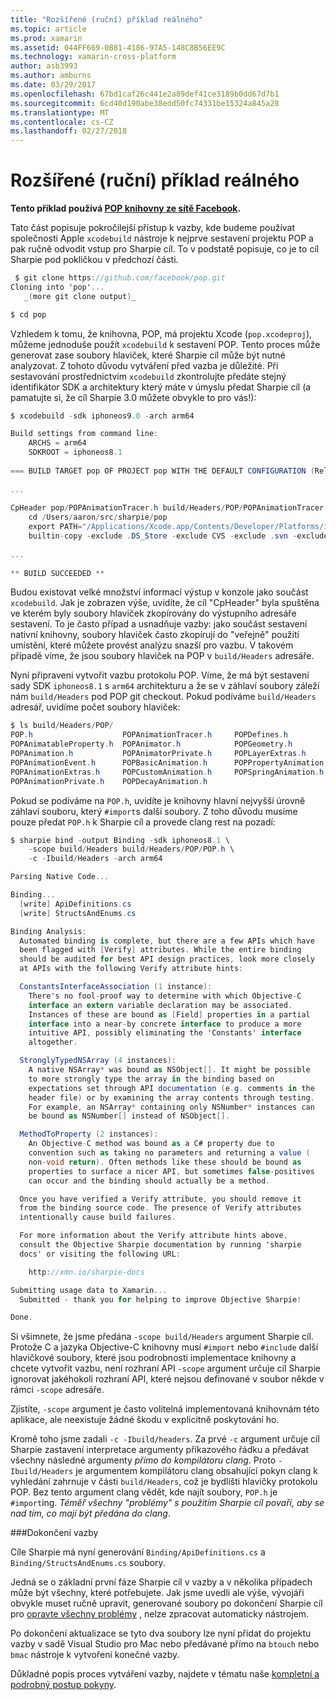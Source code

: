 ```yaml
---
title: "Rozšířené (ruční) příklad reálného"
ms.topic: article
ms.prod: xamarin
ms.assetid: 044FF669-0B81-4186-97A5-148C8B56EE9C
ms.technology: xamarin-cross-platform
author: asb3993
ms.author: amburns
ms.date: 03/29/2017
ms.openlocfilehash: 67bd1caf26c441e2a89def41ce3189b0dd67d7b1
ms.sourcegitcommit: 6cd40d190abe38edd50fc74331be15324a845a28
ms.translationtype: MT
ms.contentlocale: cs-CZ
ms.lasthandoff: 02/27/2018
---
```

# <a name="advanced-manual-real-world-example"></a>Rozšířené (ruční) příklad reálného


**Tento příklad používá [POP knihovny ze sítě Facebook](https://github.com/facebook/pop).**


Tato část popisuje pokročilejší přístup k vazby, kde budeme používat společnosti Apple `xcodebuild` nástroje k nejprve sestavení projektu POP a pak ručně odvodit vstup pro Sharpie cíl. To v podstatě popisuje, co je to cíl Sharpie pod pokličkou v předchozí části.

```csharp
 $ git clone https://github.com/facebook/pop.git
Cloning into 'pop'...
   _(more git clone output)_

$ cd pop
```

Vzhledem k tomu, že knihovna, POP, má projektu Xcode (`pop.xcodeproj`), můžeme jednoduše použít `xcodebuild` k sestavení POP. Tento proces může generovat zase soubory hlaviček, které Sharpie cíl může být nutné analyzovat. Z tohoto důvodu vytváření před vazba je důležité. Při sestavování prostřednictvím `xcodebuild` zkontrolujte předáte stejný identifikátor SDK a architektury který máte v úmyslu předat Sharpie cíl (a pamatujte si, že cíl Sharpie 3.0 můžete obvykle to pro vás!):

```csharp
$ xcodebuild -sdk iphoneos9.0 -arch arm64

Build settings from command line:
    ARCHS = arm64
    SDKROOT = iphoneos8.1
 
=== BUILD TARGET pop OF PROJECT pop WITH THE DEFAULT CONFIGURATION (Release) ===
 
...
 
CpHeader pop/POPAnimationTracer.h build/Headers/POP/POPAnimationTracer.h
    cd /Users/aaron/src/sharpie/pop
    export PATH="/Applications/Xcode.app/Contents/Developer/Platforms/iPhoneOS.platform/Developer/usr/bin:/Applications/Xcode.app/Contents/Developer/usr/bin:/Users/aaron/bin::/usr/local/bin:/usr/bin:/bin:/usr/sbin:/sbin:/opt/X11/bin:/usr/local/git/bin:/Users/aaron/.rvm/bin"
    builtin-copy -exclude .DS_Store -exclude CVS -exclude .svn -exclude .git -exclude .hg -strip-debug-symbols -strip-tool /Applications/Xcode.app/Contents/Developer/Toolchains/XcodeDefault.xctoolchain/usr/bin/strip -resolve-src-symlinks /Users/aaron/src/sharpie/pop/pop/POPAnimationTracer.h /Users/aaron/src/sharpie/pop/build/Headers/POP
 
...
 
** BUILD SUCCEEDED **
```

Budou existovat velké množství informací výstup v konzole jako součást `xcodebuild`. Jak je zobrazen výše, uvidíte, že cíl "CpHeader" byla spuštěna ve kterém byly soubory hlaviček zkopírovány do výstupního adresáře sestavení. To je často případ a usnadňuje vazby: jako součást sestavení nativní knihovny, soubory hlaviček často zkopírují do "veřejně" použití umístění, které můžete provést analýzu snazší pro vazbu. V takovém případě víme, že jsou soubory hlaviček na POP v `build/Headers` adresáře.

Nyní připraveni vytvořit vazbu protokolu POP. Víme, že má být sestavení sady SDK `iphoneos8.1` s `arm64` architekturu a že se v záhlaví soubory záleží nám `build/Headers` pod POP git checkout. Pokud podíváme `build/Headers` adresář, uvidíme počet soubory hlaviček:

```csharp
$ ls build/Headers/POP/
POP.h                    POPAnimationTracer.h     POPDefines.h
POPAnimatableProperty.h  POPAnimator.h            POPGeometry.h
POPAnimation.h           POPAnimatorPrivate.h     POPLayerExtras.h
POPAnimationEvent.h      POPBasicAnimation.h      POPPropertyAnimation.h
POPAnimationExtras.h     POPCustomAnimation.h     POPSpringAnimation.h
POPAnimationPrivate.h    POPDecayAnimation.h
```

Pokud se podíváme na `POP.h`, uvidíte je knihovny hlavní nejvyšší úrovně záhlaví souboru, který `#import`s další soubory. Z toho důvodu musíme pouze předat `POP.h` k Sharpie cíl a provede clang rest na pozadí:

```csharp
$ sharpie bind -output Binding -sdk iphoneos8.1 \
    -scope build/Headers build/Headers/POP/POP.h \
    -c -Ibuild/Headers -arch arm64

Parsing Native Code...

Binding...
  [write] ApiDefinitions.cs
  [write] StructsAndEnums.cs

Binding Analysis:
  Automated binding is complete, but there are a few APIs which have
  been flagged with [Verify] attributes. While the entire binding
  should be audited for best API design practices, look more closely
  at APIs with the following Verify attribute hints:

  ConstantsInterfaceAssociation (1 instance):
    There's no fool-proof way to determine with which Objective-C
    interface an extern variable declaration may be associated.
    Instances of these are bound as [Field] properties in a partial
    interface into a near-by concrete interface to produce a more
    intuitive API, possibly eliminating the 'Constants' interface
    altogether.

  StronglyTypedNSArray (4 instances):
    A native NSArray* was bound as NSObject[]. It might be possible
    to more strongly type the array in the binding based on
    expectations set through API documentation (e.g. comments in the
    header file) or by examining the array contents through testing.
    For example, an NSArray* containing only NSNumber* instances can
    be bound as NSNumber[] instead of NSObject[].

  MethodToProperty (2 instances):
    An Objective-C method was bound as a C# property due to
    convention such as taking no parameters and returning a value (
    non-void return). Often methods like these should be bound as
    properties to surface a nicer API, but sometimes false-positives
    can occur and the binding should actually be a method.

  Once you have verified a Verify attribute, you should remove it
  from the binding source code. The presence of Verify attributes
  intentionally cause build failures.

  For more information about the Verify attribute hints above,
  consult the Objective Sharpie documentation by running 'sharpie
  docs' or visiting the following URL:

    http://xmn.io/sharpie-docs

Submitting usage data to Xamarin...
  Submitted - thank you for helping to improve Objective Sharpie!

Done.
```

Si všimnete, že jsme předána `-scope build/Headers` argument Sharpie cíl. Protože C a jazyka Objective-C knihovny musí `#import` nebo `#include` další hlavičkové soubory, které jsou podrobnosti implementace knihovny a chcete vytvořit vazbu, není rozhraní API `-scope` argument určuje cíl Sharpie ignorovat jakéhokoli rozhraní API, které nejsou definované v soubor někde v rámci `-scope` adresáře.

Zjistíte, `-scope` argument je často volitelná implementovaná knihovnám této aplikace, ale neexistuje žádné škodu v explicitně poskytování ho.

Kromě toho jsme zadali `-c -Ibuild/headers`. Za prvé `-c` argument určuje cíl Sharpie zastavení interpretace argumenty příkazového řádku a předávat všechny následné argumenty _přímo do kompilátoru clang_. Proto `-Ibuild/Headers` je argumentem kompilátoru clang obsahující pokyn clang k vyhledání zahrnuje v části `build/Headers`, což je bydlišti hlavičky protokolu POP. Bez tento argument clang vědět, kde najít soubory, `POP.h` je `#import`ing. _Téměř všechny "problémy" s použitím Sharpie cíl povaří, aby se nad tím, co mají být předána do clang_.

###<a name="completing-the-binding"></a>Dokončení vazby

Cíle Sharpie má nyní generování `Binding/ApiDefinitions.cs` a `Binding/StructsAndEnums.cs` soubory.

Jedná se o základní první fáze Sharpie cíl v vazby a v několika případech může být všechny, které potřebujete. Jak jsme uvedli ale výše, vývojáři obvykle muset ručně upravit, generované soubory po dokončení Sharpie cíl pro [opravte všechny problémy](~/cross-platform/macios/binding/objective-sharpie/platform/apidefinitions-structsandenums.md) , nelze zpracovat automaticky nástrojem.

Po dokončení aktualizace se tyto dva soubory lze nyní přidat do projektu vazby v sadě Visual Studio pro Mac nebo předávané přímo na `btouch` nebo `bmac` nástroje k vytvoření konečné vazby.

Důkladné popis proces vytváření vazby, najdete v tématu naše [kompletní a podrobný postup pokyny](~/ios/platform/binding-objective-c/walkthrough.md).

